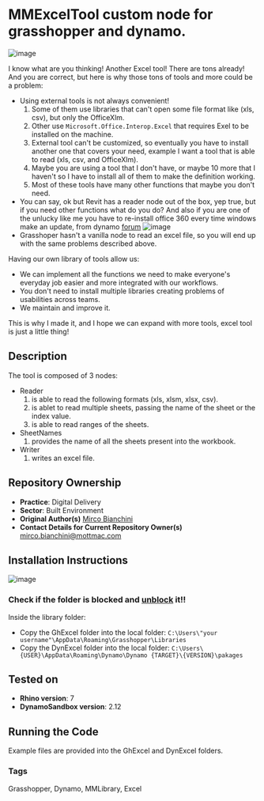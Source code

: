 # MMExcelTool custom node for grasshopper and dynamo.
![image](https://user-images.githubusercontent.com/57708659/136891496-44aaa703-f6be-491b-9530-a9dfc9f72236.png)

I know what are you thinking! Another Excel tool! There are tons already! And you are correct, but here is why those tons of tools and more could be a problem:
* Using external tools is not always convenient!
  1. Some of them use libraries that can't open some file format like (xls, csv), but only the OfficeXlm.
  2. Other use ``Microsoft.Office.Interop.Excel`` that requires Exel to be installed on the machine.
  3. External tool can't be customized, so eventually you have to install another one that covers your need, example I want a tool that is able to read (xls, csv, and OfficeXlm).
  4. Maybe you are using a tool that I don't have, or maybe 10 more that I haven't so I have to install all of them to make the definition working.
  5. Most of these tools have many other functions that maybe you don't need.
* You can say, ok but Revit has a reader node out of the box, yep true, but if you need other functions what do you do? And also if you are one of the unlucky like me you have to re-install office 360 every time windows make an update, from dynamo [forum](https://forum.dynamobim.com/t/excel-data-importexcel-operation-failed/62197/19) ![image](https://user-images.githubusercontent.com/57708659/136896633-a69c93a9-b615-4f64-93d9-5c69d170d07e.png)
* Grasshoper hasn't a vanilla node to read an excel file, so you will end up with the same problems described above.

Having our own library of tools allow us:
* We can implement all the functions we need to make everyone's everyday job easier and more integrated with our workflows.
* You don't need to install multiple libraries creating problems of usabilities across teams.
* We maintain and improve it.

This is why I made it, and I hope we can expand with more tools, excel tool is just a little thing!

## Description 
The tool is composed of 3 nodes:
* Reader
  1. is able to read the following formats (xls, xlsm, xlsx, csv).
  2. is ablet to read multiple sheets, passing the name of the sheet or the index value.
  3. is able to read ranges of the sheets.
* SheetNames
  1. provides the name of all the sheets present into the workbook.
* Writer
  1. writes an excel file.

## Repository Ownership
* **Practice**: Digital Delivery
* **Sector**: Built Environment
* **Original Author(s)** [Mirco Bianchini](https://github.com/sonomirco)
* **Contact Details for Current Repository Owner(s)** mirco.bianchini@mottmac.com

## Installation Instructions
![image](https://user-images.githubusercontent.com/57708659/136916906-179b1497-ef9d-42f9-9406-96d5dbda7352.png)
### Check if the folder is blocked and [unblock](https://winaero.com/how-to-unblock-files-downloaded-from-internet-in-windows-10/) it!!
Inside the library folder: <br/>
* Copy the GhExcel folder into the local folder: ``C:\Users\"your username"\AppData\Roaming\Grasshopper\Libraries``<br/>
* Copy the DynExcel folder into the local folder: ``C:\Users\{USER}\AppData\Roaming\Dynamo\Dynamo {TARGET}\{VERSION}\pakages``

## Tested on
* **Rhino version**: 7
* **DynamoSandbox version**: 2.12

## Running the Code
Example files are provided into the GhExcel and DynExcel folders.

### Tags 
Grasshopper, Dynamo, MMLibrary, Excel
